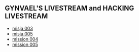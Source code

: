 ## GYNVAEL'S LIVESTREAM and HACKING LIVESTREAM

* [misja 003](misja003)
* [misja 005](misja005)
* [mission 004](mission004)
* [mission 005](mission005)

